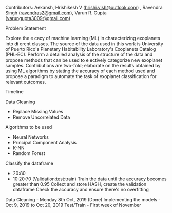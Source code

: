 Contributors: Aekansh, Hrishikesh V (hrishi.vish@outlook.com) , Ravendra Singh (ravendras2@gmail.com), Varun R. Gupta (varungupta3009@gmail.com)

Problem Statement

Explore the e cacy of machine learning (ML) in characterizing exoplanets into di erent classes. The source of
the data used in this work is University of Puerto Rico's Planetary Habitability Laboratory's Exoplanets Catalog
(PHL-EC). Perform a detailed analysis of the structure of the data and propose methods that can be used to
e ectively categorize new exoplanet samples. Contributions are two-fold; elaborate on the results obtained
by using ML algorithms by stating the accuracy of each method used and propose a paradigm to automate the task
of exoplanet classification for relevant outcomes. 

Timeline


Data Cleaning
  - Replace Missing Values
  - Remove Uncorrelated Data

Algorithms to be used
  - Neural Networks
  - Principal Component Analysis
  - K-NN
  - Random Forest

Classify the dataframe
  - 20:80
  - 10:20:70 (Validation:test:train)
Train the data until the accuracy becomes greater than 0.95
Collect and store HASH, create the validation dataframe
Check the accuracy and ensure there's no overfitting

Data Cleaning - Monday 8th Oct, 2019 (Done)
Implementing the models - Oct 9, 2019 to Oct 20, 2019
Test/Train - First week of November
